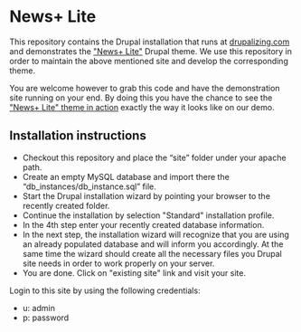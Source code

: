 News+ Lite
==================

This repository contains the Drupal installation that runs at [drupalizing.com](http://drupalizing.com) and demonstrates the ["News+ Lite"](https://drupal.org/project/newsplus_lite) Drupal theme. We use this repository in order to maintain the above mentioned site and develop the corresponding theme. 

You are welcome however to grab this code and have the demonstration site running on your end. By doing this you have the chance to see the ["News+ Lite" theme in action](http://demo.drupalizing.com/?theme=newsplus-lite) exactly the way it looks like on our demo.

Installation instructions
--------------
+ Checkout this repository and place the “site” folder under your apache path.
+ Create an empty MySQL database and import there the “db_instances/db_instance.sql” file. 
+ Start the Drupal installation wizard by pointing your browser to the recently created folder.
 + Continue the installation by selection "Standard" installation profile.
 + In the 4th step enter your recently created database information.
 + In the next step, the installation wizard will recognize that you are using an already populated database and will inform you accordingly. At the same time the wizard should create all the necessary files you Drupal site needs in order to work properly on your server.
 + You are done. Click on "existing site" link and visit your site.

Login to this site by using the following credentials:
- u: admin
- p: password
